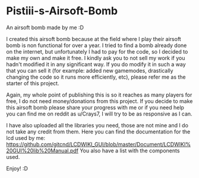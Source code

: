 # Pistiii-s-Airsoft-Bomb
An airsoft bomb made by me :D

I created this airsoft bomb because at the field where I play their airsoft bomb is non functional for over a year.
I tried to find a bomb already done on the internet, but unfortunately I had to pay for the code, so I decided to make my own and make it free.
I kindly ask you to not sell my work if you hadn't modified it in any significant way.
If you do modify it in such a way that you can sell it (for example: added new gamemodes, drastically changing the code so it runs more efficiently, etc),
please refer me as the starter of this project.

Again, my whole point of publishing this is so it reaches as many players for free, I do not need money/donations from this project.
If you decide to make this airsoft bomb please share your progress with me or if you need help you can find me on reddit as u/Crays7, I will try to be as responsive as I can.

I have also uploaded all the libraries you need, those are not mine and I do not take any credit from them.
Here you can find the documentation for the lcd used by me: https://github.com/gitcnd/LCDWIKI_GUI/blob/master/Document/LCDWIKI%20GUI%20lib%20Manual.pdf
You also have a list with the components used.

Enjoy! :D
